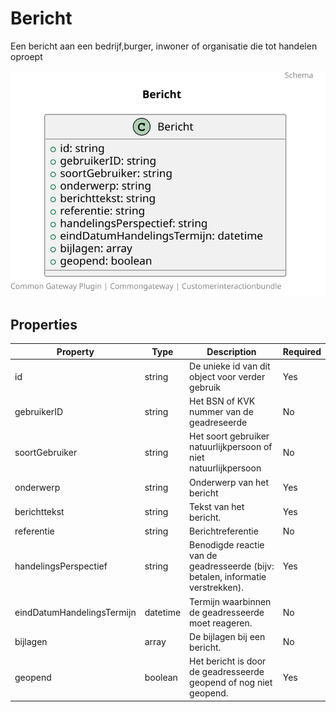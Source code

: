 # Bericht

Een bericht aan een bedrijf,burger, inwoner of organisatie die tot handelen oproept

![Class Diagram](https://github.com/CommonGateway/CustomerInteractionBundle/blob/redesign/docs/schema/klant.bericht.svg)

## Properties

| Property | Type | Description | Required |
|----------|------|-------------|----------|
| id | string | De unieke id van dit object voor verder gebruik | Yes |
| gebruikerID | string | Het BSN of KVK nummer van de geadreseerde | No |
| soortGebruiker | string | Het soort gebruiker natuurlijkpersoon of niet natuurlijkpersoon | No |
| onderwerp | string | Onderwerp van het bericht | Yes |
| berichttekst | string | Tekst van het bericht. | Yes |
| referentie | string | Berichtreferentie | No |
| handelingsPerspectief | string | Benodigde reactie van de geadresseerde (bijv: betalen, informatie verstrekken). | Yes |
| eindDatumHandelingsTermijn | datetime | Termijn waarbinnen de geadresseerde moet reageren. | No |
| bijlagen | array | De bijlagen bij een bericht. | No |
| geopend | boolean | Het bericht is door de geadresseerde geopend of nog niet geopend. | Yes |
